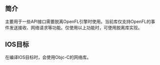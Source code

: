 ## 简介
主要用于一些API接口需要脱离OpenFL引擎时使用。当前库仅支持OpenFL的事件发送接收、网络请求等功能。仅使用以上功能时，可使用脱离库实现。

## IOS目标
在编译IOS目标时，会使用Objc-C的网络库。